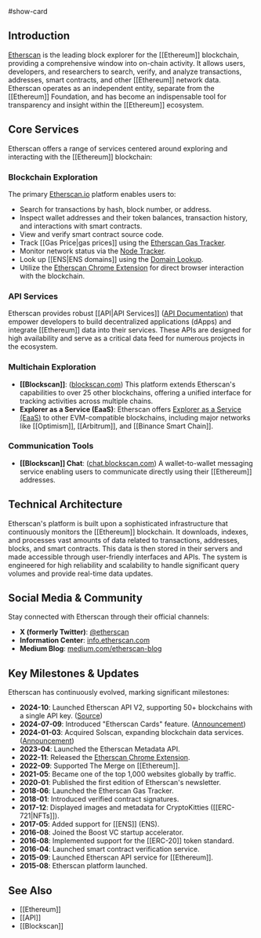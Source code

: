 #show-card

## Introduction

[Etherscan](https://etherscan.io/) is the leading block explorer for the [[Ethereum]] blockchain, providing a comprehensive window into on-chain activity. It allows users, developers, and researchers to search, verify, and analyze transactions, addresses, smart contracts, and other [[Ethereum]] network data. Etherscan operates as an independent entity, separate from the [[Ethereum]] Foundation, and has become an indispensable tool for transparency and insight within the [[Ethereum]] ecosystem.

## Core Services

Etherscan offers a range of services centered around exploring and interacting with the [[Ethereum]] blockchain:

### Blockchain Exploration

The primary [Etherscan.io](https://etherscan.io/) platform enables users to:

- Search for transactions by hash, block number, or address.
- Inspect wallet addresses and their token balances, transaction history, and interactions with smart contracts.
- View and verify smart contract source code.
- Track [[Gas Price|gas prices]] using the [Etherscan Gas Tracker](https://etherscan.io/gastracker).
- Monitor network status via the [Node Tracker](https://etherscan.io/nodetracker).
- Look up [[ENS|ENS domains]] using the [Domain Lookup](https://etherscan.io/name-lookup).
- Utilize the [Etherscan Chrome Extension](https://chromewebstore.google.com/detail/etherscan/joeoaocmnapjmkhjndfflecmdaldkpbn) for direct browser interaction with the blockchain.

### API Services

Etherscan provides robust [[API|API Services]] ([API Documentation](https://docs.etherscan.io/)) that empower developers to build decentralized applications (dApps) and integrate [[Ethereum]] data into their services. These APIs are designed for high availability and serve as a critical data feed for numerous projects in the ecosystem.

### Multichain Exploration

- **[[Blockscan]]**: ([blockscan.com](https://blockscan.com/)) This platform extends Etherscan's capabilities to over 25 other blockchains, offering a unified interface for tracking activities across multiple chains.
- **Explorer as a Service (EaaS)**: Etherscan offers [Explorer as a Service (EaaS)](https://etherscan.io/eaas) to other EVM-compatible blockchains, including major networks like [[Optimism]], [[Arbitrum]], and [[Binance Smart Chain]].

### Communication Tools

- **[[Blockscan]] Chat**: ([chat.blockscan.com](https://chat.blockscan.com/start)) A wallet-to-wallet messaging service enabling users to communicate directly using their [[Ethereum]] addresses.

## Technical Architecture

Etherscan's platform is built upon a sophisticated infrastructure that continuously monitors the [[Ethereum]] blockchain. It downloads, indexes, and processes vast amounts of data related to transactions, addresses, blocks, and smart contracts. This data is then stored in their servers and made accessible through user-friendly interfaces and APIs. The system is engineered for high reliability and scalability to handle significant query volumes and provide real-time data updates.

## Social Media & Community

Stay connected with Etherscan through their official channels:

- **X (formerly Twitter)**: [@etherscan](https://x.com/etherscan)
- **Information Center**: [info.etherscan.com](https://info.etherscan.com/)
- **Medium Blog**: [medium.com/etherscan-blog](https://medium.com/etherscan-blog)

## Key Milestones & Updates

Etherscan has continuously evolved, marking significant milestones:

- **2024-10**: Launched Etherscan API V2, supporting 50+ blockchains with a single API key. ([Source](https://cointelegraph.com/news/etherscan-drops-v2-unifies-api-for-over-50-blockchains))
- **2024-07-09**: Introduced "Etherscan Cards" feature. ([Announcement](https://info.etherscan.com/cards/))
- **2024-01-03**: Acquired Solscan, expanding blockchain data services. ([Announcement](https://info.etherscan.com/solscan-acquisition/))
- **2023-04**: Launched the Etherscan Metadata API.
- **2022-11**: Released the [Etherscan Chrome Extension](https://chromewebstore.google.com/detail/etherscan/joeoaocmnapjmkhjndfflecmdaldkpbn).
- **2022-09**: Supported The Merge on [[Ethereum]].
- **2021-05**: Became one of the top 1,000 websites globally by traffic.
- **2020-01**: Published the first edition of Etherscan's newsletter.
- **2018-06**: Launched the Etherscan Gas Tracker.
- **2018-01**: Introduced verified contract signatures.
- **2017-12**: Displayed images and metadata for CryptoKitties ([[ERC-721|NFTs]]).
- **2017-05**: Added support for [[ENS]] (ENS).
- **2016-08**: Joined the Boost VC startup accelerator.
- **2016-08**: Implemented support for the [[ERC-20]] token standard.
- **2016-04**: Launched smart contract verification service.
- **2015-09**: Launched Etherscan API service for [[Ethereum]].
- **2015-08**: Etherscan platform launched.

## See Also

- [[Ethereum]]
- [[API]]
- [[Blockscan]]
